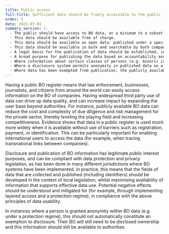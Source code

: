 ```yaml
---
title: Public access
full-title: Sufficient data should be freely accessible to the public
order: 5
date: 2021-07-01
summary_version: |-
  - The public should have access to BO data, at a minimum to a subset that is sufficient for users to understand and use the data.
  - This data should be available free of charge.
  - This data should be available as open data: published under a specified licence which allows anyone to access, use, and share it without barriers such as identification, registration requirements, or the collection of data about users.
  - This data should be available in bulk and searchable by both company and beneficial owner.
  - A legal basis for the publication of data should be established, in line with privacy and data protection legislation, and potential negative effects of the publication of data should be understood and mitigated for.
  - A broad purpose for publishing the data based on accountability and the public interest should be specified in law.
  - Where information about certain classes of persons (e.g. minors) is exempt from publication, the exemption should be clearly defined, justified, and narrowly interpreted.
  - Where a disclosure system permits anonymity in published data on a case-by-case basis in a protection regime (for example, to mitigate personal safety risk), the grounds for granting anonymity should be clearly defined, proportionate, and fairly applied.
  - Where data has been exempted from publication, the publicly available data should note that BO information is held by authorities but has been exempt from publication.
---
```


Having a public BO register means that law enforcement, businesses, journalists, and citizens from around the world can easily access information on the BO of companies. Having widespread third party use of data can drive up data quality, and can increase impact by expanding the user base beyond authorities. For instance, publicly available BO data can reduce the cost and complexity of due diligence and risk management for the private sector, thereby leveling the playing field and increasing competitiveness. Evidence shows that data in a public register is used much more widely when it is available without use of barriers such as registration, payment, or identification. This can be particularly important for enabling international users to access the data (for example, when tracing transnational links between companies).

Disclosure and publication of BO information has legitimate public interest purposes, and can be compliant with data protection and privacy legislation, as has been done in many different jurisdictions where BO systems have been implemented. In practice, this means that the fields of data that are collected and published (including identifiers) should be developed in the context of local legislation, whilst maximising availability of information that supports effective data use. Potential negative effects should be understood and mitigated for (for example, through implementing layered access and a protection regime), in compliance with the above principles of data usability.

In instances where a person is granted anonymity within BO data (e.g. under a protection regime), this should not automatically constitute an exemption to disclosure. Their BO will still need to be disclosed ownership and this information should still be available to authorities.